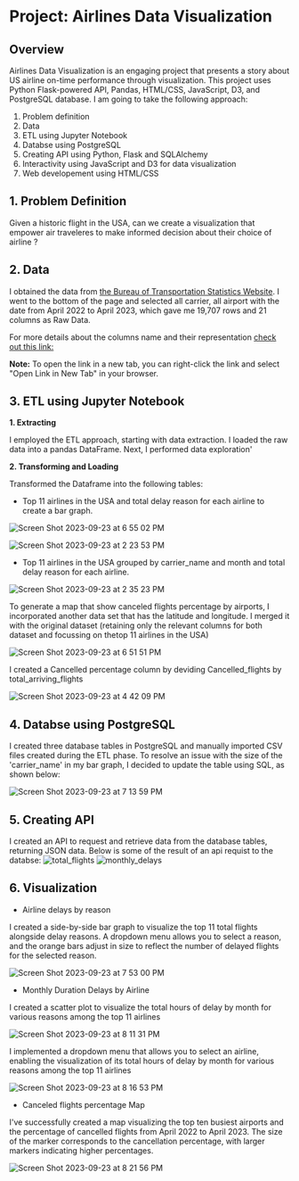 # Project: Airlines Data Visualization

## Overview
Airlines Data Visualization is an engaging project that presents a story about US airline on-time performance through visualization. 
This project uses Python Flask-powered API, Pandas, HTML/CSS, JavaScript, D3, and PostgreSQL database. I am going to take the following approach:
  1. Problem definition
  2. Data
  3. ETL using Jupyter Notebook
  4. Databse using PostgreSQL
  5. Creating API using Python, Flask and SQLAlchemy
  6. Interactivity using JavaScript and D3 for data visualization
  7. Web developement using HTML/CSS

## 1. Problem Definition
Given a historic flight in the USA, can we create a visualization that empower air traveleres to make informed decision about their choice of airline ?

## 2. Data
I obtained the data from [the Bureau of Transportation Statistics Website](https://www.transtats.bts.gov/OT_Delay/OT_DelayCause1.asp).
I went to the bottom of the page and selected all carrier, all airport with the date from April 2022 to April 2023, which gave me 19,707 rows and 21 columns as Raw Data.

For more details about the columns name and their representation [check out this link:](https://www.openintro.org/data/index.php?data=airline_delay)

**Note:** To open the link in a new tab, you can right-click the link and select "Open Link in New Tab" in your browser.

## 3. ETL using Jupyter Notebook
**1. Extracting** 

I employed the ETL approach, starting with data extraction. I loaded the raw data into a pandas DataFrame.
Next, I performed data exploration'

**2. Transforming and Loading** 

Transformed the Dataframe into the following tables:

* Top 11 airlines in the USA and total delay reason for each airline to create a bar graph.

![Screen Shot 2023-09-23 at 6 55 02 PM](https://github.com/dilqvl62/Choose_your_flight/assets/107519883/664ba53b-881f-49a9-97e0-cd41549d6e84)


![Screen Shot 2023-09-23 at 2 23 53 PM](https://github.com/dilqvl62/Choose_your_flight/assets/107519883/9ba6d9ec-e266-4714-80be-32b65c9a6b4d)

* Top 11 airlines in the USA grouped by carrier_name and month and total delay reason for each airline.

![Screen Shot 2023-09-23 at 2 35 23 PM](https://github.com/dilqvl62/Choose_your_flight/assets/107519883/846e5f25-caae-4d47-a400-ef85d89c0369)

To generate a map that show canceled flights percentage by airports, I incorporated another data set that has the latitude and longitude. I merged it with the original dataset (retaining only the relevant columns for both dataset and focussing on thetop 11 airlines in the USA)

![Screen Shot 2023-09-23 at 6 51 51 PM](https://github.com/dilqvl62/Choose_your_flight/assets/107519883/f6d35d9a-4b19-45ec-bd7c-d582a9afb895)


I created a Cancelled percentage column by deviding Cancelled_flights by total_arriving_flights 

![Screen Shot 2023-09-23 at 4 42 09 PM](https://github.com/dilqvl62/Choose_your_flight/assets/107519883/b8dcebad-b38c-41c1-b6ac-c2880b03c9f9)

## 4. Databse using PostgreSQL
I created three database tables in PostgreSQL and manually imported CSV files created during the ETL phase. To resolve an issue with the size of the 'carrier_name' in my bar graph, I decided to update the table using SQL, as shown below:

![Screen Shot 2023-09-23 at 7 13 59 PM](https://github.com/dilqvl62/Choose_your_flight/assets/107519883/e51e4ab9-ea8f-4c93-8f21-35927bbd3e47)

## 5. Creating API
I created an API to request and retrieve data from the database tables, returning JSON data. Below is some of the result of an api requist to the databse:
![total_flights](https://github.com/dilqvl62/Airlines_Data_Visualization/assets/107519883/b3e348a2-5d38-44fe-9452-dc698d9f6c03) ![monthly_delays](https://github.com/dilqvl62/Airlines_Data_Visualization/assets/107519883/69e1004f-8ce0-4db1-9116-28ce711ef668)

## 6. Visualization 

* Airline delays by reason
  
I created a side-by-side bar graph to visualize the top 11 total flights alongside delay reasons. A dropdown menu allows you to select a reason, and the orange bars adjust in size to reflect the number of delayed flights for the selected reason.

![Screen Shot 2023-09-23 at 7 53 00 PM](https://github.com/dilqvl62/Choose_your_flight/assets/107519883/59bfff1d-e2df-4645-b36d-8c9dcb8fbbfa)

* Monthly Duration Delays by Airline

I created a scatter plot to visualize the total hours of delay by month for various reasons among the top 11 airlines

![Screen Shot 2023-09-23 at 8 11 31 PM](https://github.com/dilqvl62/Choose_your_flight/assets/107519883/cd65ad6c-90f1-41e8-8b9a-fa94aaf82293)

I implemented a dropdown menu that allows you to select an airline, enabling the visualization of its total hours of delay by month for various reasons among the top 11 airlines

![Screen Shot 2023-09-23 at 8 16 53 PM](https://github.com/dilqvl62/Choose_your_flight/assets/107519883/d2a9645c-16c8-4f6a-8c1a-1d8dc43f7747)

* Canceled flights percentage Map

I've successfully created a map visualizing the top ten busiest airports and the percentage of cancelled flights from April 2022 to April 2023. The size of the marker corresponds to the cancellation percentage, with larger markers indicating higher percentages.


![Screen Shot 2023-09-23 at 8 21 56 PM](https://github.com/dilqvl62/Choose_your_flight/assets/107519883/6c8309c0-6504-4e02-a97c-8097ef7f66cc)


  

  




